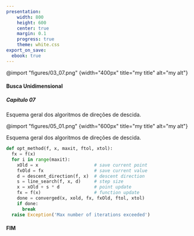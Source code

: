 ```yaml
---
presentation:
    width: 800
    height: 600            
    center: true
    margin: 0.1
    progress: true
    theme: white.css
export_on_save:
  ebook: true
---
```


<style type="text/css">
  .reveal p {
    text-align: left;
    font-size: 25px;
  }
  .reveal ul {
    display: block;
  }
  .reveal ol {
    display: block;
  }
</style>

<!-- slide -->
@import "figures/03_07.png" {width="400px" title="my title" alt="my alt"}

#### Busca Unidimensional
##### Capítulo 07

<!-- slide -->
Esquema geral dos algoritmos de direções de descida.

@import "figures/05_01.png" {width="600px" title="my title" alt="my alt"}

<!-- slide -->
Esquema geral dos algoritmos de direções de descida.

```python {}
def opt_method(f, x, maxit, ftol, xtol):
  fx = f(x)
  for i in range(maxit):
    xOld = x                     # save current point
    fxOld = fx                   # save current value
    d = descent_direction(f, x)  # descent direction
    s = line_search(f, x, d)     # step size
    x = xOld + s * d             # point update
    fx = f(x)                    # function update
    done = converged(x, xold, fx, fxOld, ftol, xtol)
    if done:
      break
  raise Exception('Max number of iterations exceeded')

```


<!-- slide vertical=false -->
#### FIM
